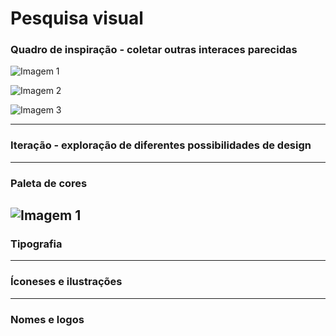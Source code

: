 # Pesquisa visual

### Quadro de inspiração - coletar outras interaces parecidas

![Imagem 1](https://drive.google.com/file/d/12MyvOjz-pxCM3Vu36GqdPybo5gVhtye5/view?usp=drive_link)

![Imagem 2](https://drive.google.com/file/d/1rariS_LsnSRy7C2m4QJ4UOkKJoKJzCet/view?usp=drive_link)

![Imagem 3](https://drive.google.com/file/d/1-pfwYYUn9LZmq_uFvgZXFMFautfsXsBA/view?usp=drive_link)

---
### Iteração - exploração de diferentes possibilidades de design

---
### Paleta de cores
![Imagem 1](https://drive.google.com/file/d/1IBgkiFNrl7kBtFLFMjXGKWW1Wob4xF8-/view?usp=drive_link)
---
### Tipografia

---
### Íconeses e ilustrações

---
### Nomes e logos
